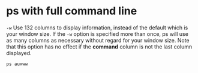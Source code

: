 # ps with full command line
`-w` Use 132 columns to display information, instead of the default which is your window size.
If the `-w` option is specified more than once, ps will use as many columns as necessary without regard for your window size.
Note that this option has no effect if the **command** column is not the last column displayed.
```
ps auxww
```
